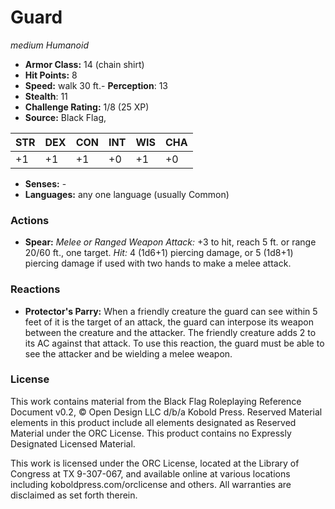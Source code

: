 # Guard

*medium* *Humanoid*

- **Armor Class:** 14 (chain shirt)
- **Hit Points:** 8 
- **Speed:** walk 30 ft.- **Perception**: 13
- **Stealth**: 11
- **Challenge Rating:** 1/8 (25 XP)
- **Source:** Black Flag,

| STR | DEX | CON | INT | WIS | CHA |
| --- | --- | --- | --- | --- | --- |
| +1 | +1 | +1 | +0 | +1 | +0 |

- **Senses:** -
- **Languages:** any one language (usually Common)

### Actions

- **Spear:** _Melee or Ranged Weapon Attack:_ +3 to hit, reach 5 ft. or range 20/60 ft., one target. _Hit:_ 4 (1d6+1) piercing damage, or 5 (1d8+1) piercing damage if used with two hands to make a melee attack.

### Reactions

- **Protector's Parry:** When a friendly creature the guard can see within 5 feet of it is the target of an attack, the guard can interpose its weapon between the creature and the attacker. The friendly creature adds 2 to its AC against that attack. To use this reaction, the guard must be able to see the attacker and be wielding a melee weapon.


### License

This work contains material from the Black Flag Roleplaying Reference Document v0.2, © Open Design LLC d/b/a Kobold Press. Reserved Material elements in this product include all elements designated as Reserved Material under the ORC License. This product contains no Expressly Designated Licensed Material.

This work is licensed under the ORC License, located at the Library of Congress at TX 9-307-067, and available online at various locations including koboldpress.com/orclicense and others. All warranties are disclaimed as set forth therein.
